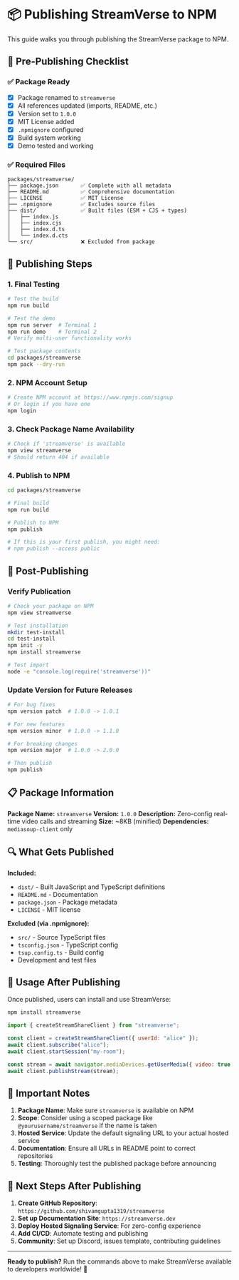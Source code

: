 # 📦 Publishing StreamVerse to NPM

This guide walks you through publishing the StreamVerse package to NPM.

## 🚀 Pre-Publishing Checklist

### ✅ Package Ready

- [x] Package renamed to `streamverse`
- [x] All references updated (imports, README, etc.)
- [x] Version set to `1.0.0`
- [x] MIT License added
- [x] `.npmignore` configured
- [x] Build system working
- [x] Demo tested and working

### ✅ Required Files

```
packages/streamverse/
├── package.json       ✅ Complete with all metadata
├── README.md          ✅ Comprehensive documentation
├── LICENSE            ✅ MIT License
├── .npmignore         ✅ Excludes source files
├── dist/              ✅ Built files (ESM + CJS + types)
│   ├── index.js
│   ├── index.cjs
│   ├── index.d.ts
│   └── index.d.cts
└── src/               ❌ Excluded from package
```

## 🔧 Publishing Steps

### 1. Final Testing

```bash
# Test the build
npm run build

# Test the demo
npm run server  # Terminal 1
npm run demo    # Terminal 2
# Verify multi-user functionality works

# Test package contents
cd packages/streamverse
npm pack --dry-run
```

### 2. NPM Account Setup

```bash
# Create NPM account at https://www.npmjs.com/signup
# Or login if you have one
npm login
```

### 3. Check Package Name Availability

```bash
# Check if 'streamverse' is available
npm view streamverse
# Should return 404 if available
```

### 4. Publish to NPM

```bash
cd packages/streamverse

# Final build
npm run build

# Publish to NPM
npm publish

# If this is your first publish, you might need:
# npm publish --access public
```

## 🎯 Post-Publishing

### Verify Publication

```bash
# Check your package on NPM
npm view streamverse

# Test installation
mkdir test-install
cd test-install
npm init -y
npm install streamverse

# Test import
node -e "console.log(require('streamverse'))"
```

### Update Version for Future Releases

```bash
# For bug fixes
npm version patch  # 1.0.0 -> 1.0.1

# For new features
npm version minor  # 1.0.0 -> 1.1.0

# For breaking changes
npm version major  # 1.0.0 -> 2.0.0

# Then publish
npm publish
```

## 📋 Package Information

**Package Name:** `streamverse`
**Version:** `1.0.0`
**Description:** Zero-config real-time video calls and streaming
**Size:** ~8KB (minified)
**Dependencies:** `mediasoup-client` only

## 🔍 What Gets Published

**Included:**

- `dist/` - Built JavaScript and TypeScript definitions
- `README.md` - Documentation
- `package.json` - Package metadata
- `LICENSE` - MIT license

**Excluded (via .npmignore):**

- `src/` - Source TypeScript files
- `tsconfig.json` - TypeScript config
- `tsup.config.ts` - Build config
- Development and test files

## 🎉 Usage After Publishing

Once published, users can install and use StreamVerse:

```bash
npm install streamverse
```

```javascript
import { createStreamShareClient } from "streamverse";

const client = createStreamShareClient({ userId: "alice" });
await client.subscribe("alice");
await client.startSession("my-room");

const stream = await navigator.mediaDevices.getUserMedia({ video: true });
await client.publishStream(stream);
```

## 🚨 Important Notes

1. **Package Name**: Make sure `streamverse` is available on NPM
2. **Scope**: Consider using a scoped package like `@yourusername/streamverse` if the name is taken
3. **Hosted Service**: Update the default signaling URL to your actual hosted service
4. **Documentation**: Ensure all URLs in README point to correct repositories
5. **Testing**: Thoroughly test the published package before announcing

## 🔗 Next Steps After Publishing

1. **Create GitHub Repository**: `https://github.com/shivamgupta1319/streamverse`
2. **Set up Documentation Site**: `https://streamverse.dev`
3. **Deploy Hosted Signaling Service**: For zero-config experience
4. **Add CI/CD**: Automate testing and publishing
5. **Community**: Set up Discord, issues template, contributing guidelines

---

**Ready to publish?** Run the commands above to make StreamVerse available to developers worldwide! 🚀
